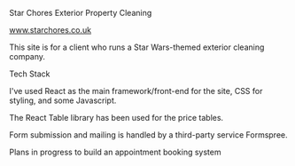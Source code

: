 Star Chores
Exterior Property Cleaning

www.starchores.co.uk

This site is for a client who runs a Star Wars-themed exterior cleaning company.

Tech Stack

I've used React as the main framework/front-end for the site, CSS for styling, and some Javascript.

The React Table library has been used for the price tables.

Form submission and mailing is handled by a third-party service Formspree.

Plans in progress to build an appointment booking system 
